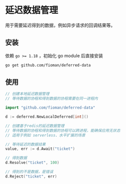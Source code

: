 # 延迟数据管理

用于需要延迟得到的数据，例如异步请求的回调结果等。

## 安装

依赖 `go >= 1.18` ，初始化 go module 后直接安装

```bash
go get github.com/fioman/deferred-data
```

## 使用

```go
// 创建本地延迟数据管理
// 等待数据的协程和得到数据的协程需要在同一进程内

import "github.com/fioman/deferred-data"

d := deferred.NewLocalDeferred[int]()

// 创建基于redis的延迟数据管理
// 等待数据的协程和得到数据的协程可以跨进程，能确保应用无状态
// 适用于例如 serverless、水平扩展的场景

// 等待延迟的数据结果
value, err := d.Await("ticket")

// 得到数据
d.Resolve("ticket", 100)

// 得到的不是数据，是错误 
d.Reject("ticket", err)
```
